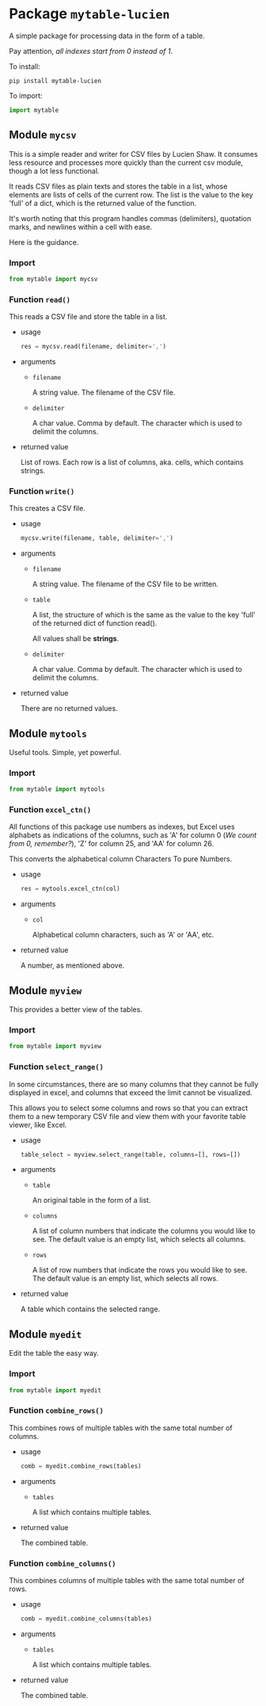 # Package `mytable-lucien`
A simple package for processing data in the form of a table.

Pay attention, *all indexes start from 0 instead of 1*.

To install:
```shell
pip install mytable-lucien
```
To import:
```python
import mytable
```
## Module `mycsv`
This is a simple reader and writer for CSV files by Lucien Shaw.
It consumes less resource and processes more quickly than the current csv module, though a lot less functional.

It reads CSV files as plain texts and stores the table in a list, whose elements are lists of cells of the current row. The list is the value to the key 'full' of a dict, which is the returned value of the function.

It's worth noting that this program handles commas (delimiters), quotation marks, and newlines within a cell with ease.

Here is the guidance.
### Import
```python
from mytable import mycsv
```
### Function `read()`
This reads a CSV file and store the table in a list.
- usage
  ```python
  res = mycsv.read(filename, delimiter=',')
  ```
- arguments
  - `filename`
  
    A string value. The filename of the CSV file.
  - `delimiter`
  
    A char value. Comma by default. The character which is used to delimit the columns.
- returned value
      
  List of rows. Each row is a list of columns, aka. cells, which contains strings. 
### Function `write()`
This creates a CSV file.
- usage
  ```python
  mycsv.write(filename, table, delimiter=',')
  ```
- arguments
  - `filename`
    
    A string value. The filename of the CSV file to be written.
  - `table`
  
    A list, the structure of which is the same as the value to the key 'full' of the returned dict of function read().
    
    All values shall be **strings**.
  - `delimiter`
  
    A char value. Comma by default. The character which is used to delimit the columns.
- returned value

  There are no returned values.
## Module `mytools`
Useful tools. Simple, yet powerful.
### Import
  ```python
  from mytable import mytools
  ```
### Function `excel_ctn()`
All functions of this package use numbers as indexes, but Excel uses alphabets as indications of the columns, such as 'A' for column 0 (*We count from 0, remember?*), 'Z' for column 25, and 'AA' for column 26.

This converts the alphabetical column Characters To pure Numbers.
- usage
  ```python
  res = mytools.excel_ctn(col)
  ```
- arguments
  - `col`

    Alphabetical column characters, such as 'A' or 'AA', etc.
- returned value
  
  A number, as mentioned above.
## Module `myview`
This provides a better view of the tables.
### Import
```python
from mytable import myview
```
### Function `select_range()`
In some circumstances, there are so many columns that they cannot be fully displayed in excel, and columns that exceed the limit cannot be visualized.

This allows you to select some columns and rows so that you can extract them to a new temporary CSV file and view them with your favorite table viewer, like Excel.
- usage
  ```python
  table_select = myview.select_range(table, columns=[], rows=[])
  ```
- arguments
  - `table`

    An original table in the form of a list.
  - `columns`
  
    A list of column numbers that indicate the columns you would like to see. The default value is an empty list, which selects all columns.
  - `rows`

    A list of row numbers that indicate the rows you would like to see. The default value is an empty list, which selects all rows.
- returned value

  A table which contains the selected range. 
## Module `myedit`
Edit the table the easy way.
### Import
```python
from mytable import myedit
```
### Function `combine_rows()`
This combines rows of multiple tables with the same total number of columns.
- usage
  ```python
  comb = myedit.combine_rows(tables)
  ```
- arguments
  - `tables`

    A list which contains multiple tables.
- returned value
  
  The combined table.
### Function `combine_columns()`
This combines columns of multiple tables with the same total number of rows.
- usage
  ```python
  comb = myedit.combine_columns(tables)
  ```
- arguments
  - `tables`

    A list which contains multiple tables.
- returned value
  
  The combined table.